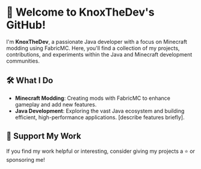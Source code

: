 # 👋 Welcome to KnoxTheDev's GitHub!

I'm **KnoxTheDev**, a passionate Java developer with a focus on Minecraft modding using FabricMC. Here, you'll find a collection of my projects, contributions, and experiments within the Java and Minecraft development communities.

## 🛠️ What I Do

- **Minecraft Modding**: Creating mods with FabricMC to enhance gameplay and add new features.
- **Java Development**: Exploring the vast Java ecosystem and building efficient, high-performance applications.
[describe features briefly].

## 🌟 Support My Work

If you find my work helpful or interesting, consider giving my projects a ⭐ or sponsoring me!
